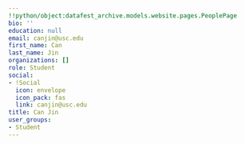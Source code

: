 ```yaml
---
!!python/object:datafest_archive.models.website.pages.PeoplePage
bio: ''
education: null
email: canjin@usc.edu
first_name: Can
last_name: Jin
organizations: []
role: Student
social:
- !Social
  icon: envelope
  icon_pack: fas
  link: canjin@usc.edu
title: Can Jin
user_groups:
- Student
---
```


    
